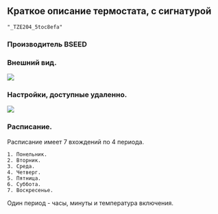 ## Краткое описание термостата, с сигнатурой

	"_TZE204_5toc8efa"
	
### Производитель BSEED
	
### Внешний вид.

<img src="https://raw.githubusercontent.com/slacky1965/tuya_thermostat_zrd/refs/heads/main/doc/images/model5.png"/>

### Настройки, доступные удаленно.

<img src="https://raw.githubusercontent.com/slacky1965/tuya_thermostat_zrd/refs/heads/main/doc/images/thermostat_r05_exposes.jpg"/>

### Расписание.

Расписание имеет 7 вхождений по 4 периода.

	1. Понельник.
	2. Вторник.
	3. Среда.
	4. Четверг.
	5. Пятница.
	6. Суббота.
	7. Воскресенье.

Один период - часы, минуты и температура включения.
